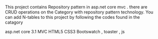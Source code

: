 This project contains Repository pattern in asp.net core mvc .
there are CRUD operations on the Category with repository pattern technology.
You can add N-tables to this project by following the codes found in the catagory

asp.net core 3.1 MVC
HTML5 CSS3
Bootswatch , toaster , js 
 
